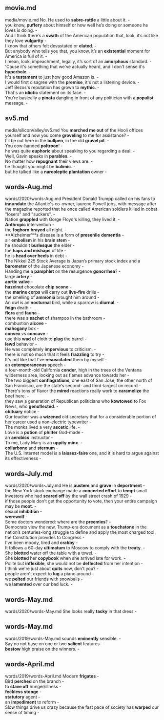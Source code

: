 

## movie.md ## 
media/movie.md
No. He used to **sabre-rattle** a little about it. -  
you know, **puffery** about himself or how well he’s doing or someone he loves is doing. -  
And I think there’s a **swath** of the American population that, look, it’s not like they love **vulgarity** -  
I know that others felt devastated or **elated**. -  
But anybody who tells you that, you know, it’s an **existential** moment for America is full of it. -  
I mean, look, impeachment, legally, it’s sort of an **amorphous** standard. -  
'Cause it's something that we've actually heard, and I don't sense it's **hyperbole**. -  
It's a **testament** to just how good Amazon is. -  
I would first disagree with the **premise**, it's not a listening device. -  
Jeff Bezos's reputation has grown to **mythic**. -  
That's an **idiotic** statement on its face. -  
You're basically a **pinata** dangling in front of any politician with a **populist** message. -  

## sv5.md ## 
media/siliconValley/sv5.md
You **marched me out** of the Hooli offices yourself and now you come **groveling** to me for assistance? -  
I'll be out here in the **bullpen**, in the old **gravel pit**. -  
You cow-handed **poltroon**! -  
he was quite **euphoric** about speaking to you regarding a deal. -  
Well, Gavin speaks in **parables**. -  
No matter how **repugnant** their views are. -  
he thought you might be **bulimic**. -  
but he talked like a **narcoleptic** **plantation** owner -  

## words-Aug.md ## 
words/2020/words-Aug.md
President Donald Trumpp called on his fans to **innundate** the Atlantic's co-owner, laurene Powell jobs, with message after the magazine reported that he once called American soldiers killed in cobat "losers" and "suckers". -  
Nation **grappled** with Gorge Floyd's killing, they lived it. -  
**Anthropic** intervention -  
the **foghorn** **brayed** all night. -  
**Alzheimer'**s disease is a form of **presenile** **dementia** -  
air **embolism** in his **brain stem** -  
he shouldn't **burlesque** the elder -  
the **haps and mishaps** of life -  
he is **head over heels** in debt -  
The Nikkei 225 Stock Average is Japan’s primary stock index and a **barometer** of the Japanese economy -  
Handing me a **pamphlet** on the resurgence **gonorrhea**? -  
large **artery** -  
**aortic** **valve** -  
**hazelnut** chocolate **chip** **scone** -  
the **marine corps** will carry out **live-fire** drills -  
the smelling of **ammonia** brought him around -  
An owl is an **nocturnal** bird, while a sparrow is **diurnal**. -    
**feign** death -  
**flora** and **fauna** -  
there was a **sachet** of shampoo in the bathroom -  
combustion **alcove** -  
**mahogany** box -  
**convex** vs **concave** -  
use this **wad** of cloth to **plug** the barrel -  
**lewd** behavior -  
He was completely **impervious** to criticism. -  
there is not so much that it feels **frazzling** to try -  
It's not like that I've **resuscitated** them by myself -  
an **extemporaneous** speech -  
a four-month-old California **condor**, high in the trees of the Ventana wilderness area, looking out as flames advance towards her -  
The two biggest **conflagrations**, one east of San Jose, the other north of San Francisco, are the state’s second- and third-largest on record -  
There's tons of flavor the **mired** reactions really work to **caramelize** the beef here. -  
they saw a generation of Republican politicians who **kowtowed** to Fox News, who **genuflected**. -  
**obituary** notice -  
Our teacher was a **wizened** old secretary that for a considerable portion of her career used a non-electric typewriter -  
The monks lived a very **ascetic** life. -  
Love is a **potion** of **philter** God-made -  
an **aerobics** instructor -  
To me, Lady Mary is an **uppity** **minx**. -  
**collarbone** and **sternum** -  
The U.S. Internet model is a **laissez-faire** one, and it is hard to argue against its effectiveness -  

## words-July.md ## 
words/2020/words-July.md
He is **austere** and **grave** in **deportment** -  
the New York stock exchange made a **concerted effort** to **tempt** small investors who had **scared off** by the wall street crash of 1929 -  
if those people don't get the opportunity to vote, then your entire campaign may be **moot**. -  
sexual **inhibition** -  
**werewolf** -  
Some doctors wondered: where are the **preemies**? -  
Democrats view the new, Trump-era document as a **touchstone** in the nation’s centuries-long struggle to define and apply the most charged tool the Constitution provides to Congress -  
I've been moody, tired and **crabby** -  
It follows a 60-day **ultimatum** to Moscow to comply with the **treaty**. -  
She **blotted** water off the table with a towel. -  
She **blotted** her **copybook** when she arrived late for work. -  
Polite but **inflexible**, she would not be **deflected** from her intention -  
I think we're just about **quits** now, don't you? -  
people aren't expect to **lug** a piano around -  
we **pelted** our friends with snowballs -  
we **lamented** over our bad luck. -  

## words-May.md ## 
words/2020/words-May.md
She looks really **tacky** in that dress -  

## words-May.md ## 
words/2019/words-May.md
sounds **eminently** sensible. -  
Say no not base on one or two **salient** features -  
**bestow** high praise on the winners. -  

## words-April.md ## 
words/2019/words-April.md
Modern **frigates** -   
Bird **perched** on the branch -   
to **stave off** hunger/illness -  
**feckless** **stooge** -  
**statutory** agent -  
an **impediment** to reform -  
Slow things drive us crazy because the fast pace of society has **warped** our sense of timing -  
